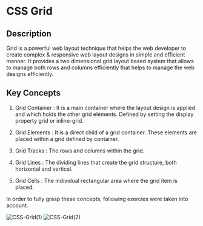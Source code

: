 # CSS Grid

## Description
Grid is a powerful web layout technique that helps the web developer to create complex & responsive web layout designs in simple and efficient manner.
It provides a two dimensional grid layout based system that allows to manage both rows and columns efficiently that helps to manage the web designs efficiently.

## Key Concepts

1) Grid Container :
   It is a main container where the layout design is applied and which holds the other grid elements.
   Defined by setting the display property grid or inline-grid.

2) Grid Elements :
   It is a direct child of a grid container.
   These elements are placed within a grid defined by container.

3) Grid Tracks :
   The rows and columns within the grid.
       
4) Grid Lines :
   The dividing lines that create the grid structure, both horizontal and vertical.      

5) Grid Cells :
   The individual rectangular area where the grid item is placed.


In order to fully grasp these concepts, following exercies were taken into account.

![CSS-Grid(1)](https://github.com/Kabins-WorkSpace/LearningHtml-CSS/assets/149599791/5f155608-1070-4356-8ffc-16deda2e72f0)
![CSS-Grid(2)](https://github.com/Kabins-WorkSpace/LearningHtml-CSS/assets/149599791/7e2a566f-1570-4018-a985-ba0a35a2b51a)



    
